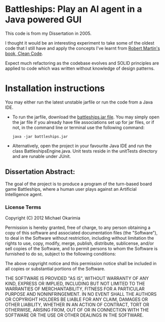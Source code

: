# Battleships: Play an AI agent in a Java powered GUI

This code is from my Dissertation in 2005.

I thought it would be an interesting experiment to take some of the oldest code that I still have and apply the concepts I've learnt from <a href='http://www.amazon.co.uk/gp/product/0132350882/ref=ox_sc_act_title_1?ie=UTF8&m=A3P5ROKL5A1OLE'> Robert Martin's book, Clean Code</a>.

Expect much refactoring as the codebase evolves and SOLID principles are applied to code which was written without knowledge of design patterns.

# Installation instructions

You may either run the latest unstable jarfile or run the code from a Java IDE.

* To run the jarfile, download the [battleships.jar file](https://github.com/michaelokarimia/battleships/downloads). You may simply open the jar file if you already have file associations set up for jar files, or if not, in the command line or terminal use the following command:

	`java -jar battleships.jar`

* Alternatively, open the project in your favourite Java IDE and run the class BattleshipsEngine.java. Unit tests reside in the unitTests directory and are runable under JUnit. 

## Dissertation Abstract:
The goal of the project is to produce a program of the turn-based board game Battleships, where a human user plays against an Artificial Intelligence agent.

### License Terms 
Copyright (C) 2012 Michael Okarimia

Permission is hereby granted, free of charge, to any person obtaining a copy of this software and associated documentation files (the "Software"), to deal in the Software without restriction, including without limitation the rights to use, copy, modify, merge, publish, distribute, sublicense, and/or sell copies of the Software, and to permit persons to whom the Software is furnished to do so, subject to the following conditions:

The above copyright notice and this permission notice shall be included in all copies or substantial portions of the Software.

THE SOFTWARE IS PROVIDED "AS IS", WITHOUT WARRANTY OF ANY KIND, EXPRESS OR IMPLIED, INCLUDING BUT NOT LIMITED TO THE WARRANTIES OF MERCHANTABILITY, FITNESS FOR A PARTICULAR PURPOSE AND NONINFRINGEMENT. IN NO EVENT SHALL THE AUTHORS OR COPYRIGHT HOLDERS BE LIABLE FOR ANY CLAIM, DAMAGES OR OTHER LIABILITY, WHETHER IN AN ACTION OF CONTRACT, TORT OR OTHERWISE, ARISING FROM, OUT OF OR IN CONNECTION WITH THE SOFTWARE OR THE USE OR OTHER DEALINGS IN THE SOFTWARE.
